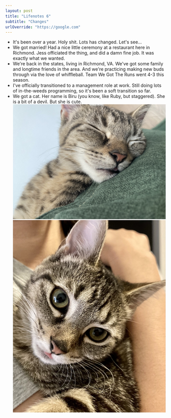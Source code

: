 ```yaml
---
layout: post
title: "Lifenotes 6"
subtitle: "Changes"
urlOverride: "https://google.com"
---
```

- It's been over a year. Holy shit. Lots has changed. Let's see...
- We got married! Had a nice little ceremony at a restaurant here in Richmond.
  Jess officiated the thing, and did a damn fine job. It was exactly what we
  wanted.
- We're back in the states, living in Richmond, VA. We've got some family and
  longtime friends in the area. And we're practicing making new buds through via the
  love of whiffleball. Team We Got The Runs went 4-3 this season.
- I've officially transitioned to a management role at work. Still doing lots
  of in-the-weeds programming, so it's been a soft transition so far.
- We got a cat. Her name is Biru (you know, like Ruby, but staggered). She is a bit of a devil. But she is cute.
  ![Biru sleeping](/assets/images/articles/biru-sleep.jpg)
  ![Biru with her tongue hanging out](/assets/images/articles/biru-tongue.jpg)
